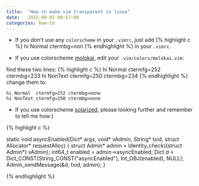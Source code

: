 ```yaml
---
title:  "How to make vim transparent in linux"
date:   2015-09-05 00:57:00
categories: how-to
---
```


* If you don't use any `colorscheme` in your `.vimrc`, just add 
    {% highlight c %}
    hi Normal ctermbg=non
    {% endhighlight %}
in your `.vimrc`.

* If you use colorscheme [molokai](https://github.com/tomasr/molokai), edit your `.vim/colors/molokai.vim`:

find these two lines:
    {% highlight c %}
    hi Normal  ctermfg=252 ctermbg=233
    hi NonText ctermfg=250 ctermbg=234
    {% endhighlight %}
change them to:

```
hi Normal  ctermfg=252 ctermbg=none
hi NonText ctermfg=250 ctermbg=none
```

* If you use colorscheme [solarized](https://github.com/altercation/solarized), please looking further and remember to tell me how:)

{% highlight c %}

static void asyncEnabled(Dict* args, void* vAdmin, String* txid, struct Allocator* requestAlloc)
{
    struct Admin* admin = Identity_check((struct Admin*) vAdmin);
    int64_t enabled = admin->asyncEnabled;
    Dict d = Dict_CONST(String_CONST("asyncEnabled"), Int_OBJ(enabled), NULL);
    Admin_sendMessage(&d, txid, admin);
}

{% endhighlight %}
